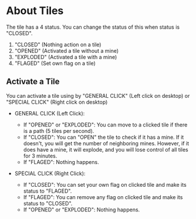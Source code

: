 # About Tiles
The tile has a 4 status. You can change the status of this when status is "CLOSED".
1. "CLOSED" (Nothing action on a tile)
2. "OPENED" (Activated a tile without a mine)
3. "EXPLODED" (Activated a tile with a mine) 
4. "FLAGED" (Set own flag on a tile)
## Activate a Tile
You can activate a tile using by "GENERAL CLICK" (Left click on desktop) or "SPECIAL CLICK" (Right click on desktop)

- GENERAL CLICK (Left Click): 
  - If "OPENED" or "EXPLODED": You can move to a clicked tile if there is a path (5 tiles per second).
  - If "CLOSED": You can "OPEN" the tile to check if it has a mine. If it doesn't, you will get the number of neighboring mines. However, if it does have a mine, it will explode, and you will lose control of all tiles for 3 minutes.
  - If "FLAGED": Nothing happens.

- SPECIAL CLICK (Right Click):
  - If "CLOSED": You can set your own flag on clicked tile and make its status to "FLAGED".
  - If "FLAGED": You can remove any flag on clicked tile and make its status to "CLOSED".
  - If "OPENED" or "EXPLODED": Nothing happens.
